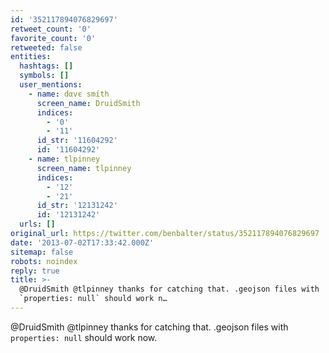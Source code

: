 ```yaml
---
id: '352117894076829697'
retweet_count: '0'
favorite_count: '0'
retweeted: false
entities:
  hashtags: []
  symbols: []
  user_mentions:
    - name: dαvє smíth
      screen_name: DruidSmith
      indices:
        - '0'
        - '11'
      id_str: '11604292'
      id: '11604292'
    - name: tlpinney
      screen_name: tlpinney
      indices:
        - '12'
        - '21'
      id_str: '12131242'
      id: '12131242'
  urls: []
original_url: https://twitter.com/benbalter/status/352117894076829697
date: '2013-07-02T17:33:42.000Z'
sitemap: false
robots: noindex
reply: true
title: >-
  @DruidSmith @tlpinney thanks for catching that. .geojson files with
  `properties: null` should work n…
---
```


@DruidSmith @tlpinney thanks for catching that. .geojson files with `properties: null` should work now.